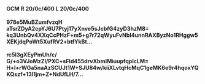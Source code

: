 #### GCM R 20/0c/400 L 20/0c/400
**978e5MuBZumfvzqH**<br/>**aTsrZDyA2cpYJ6U7Ptyj17yXnve5sJcbfG4zyD3hzM8=**<br/>**kq3UnbQv4XXqCcPHzF+m5+g7r72qWyuFvNbl4unnRAXByzNo1RHggw5XEKjdqPoWt5XufRV2+btfYkBt...**<br/><br/>
**rc5I3gXEyPmUh/c/**<br/>**G/+o3VJoMzZl/PXC+sFld455drvXbmIMiuupfqpIcLM=**<br/>**H+l+rWGa5naAzSCUJt1W+SJU84w/kiiXLvtqHcMqC1geMK6e9r4hqoxYQKQszf+13l1jm+Z+NdUfLH/7...**
